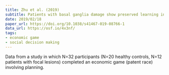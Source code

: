 ```yaml
---
title: Zhu et al. (2019)
subtitle: Patients with basal ganglia damage show preserved learning in an economic game
date: 2019/02/18
paper_url: https://doi.org/10.1038/s41467-019-08766-1
data_url: https://osf.io/4x3nf/
tags:
- economic game
- social decision making
---
```


Data from a study in which N=32 participants (N=20 healthy controls, N=12 patients with focal lesions) completed an economic game (patent race) involving planning.
